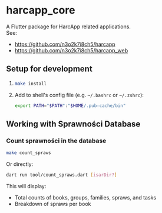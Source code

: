 # harcapp_core

A Flutter package for HarcApp related applications.  
See:
- https://github.com/n3o2k7i8ch5/harcapp
- https://github.com/n3o2k7i8ch5/harcapp_web

## Setup for development
1. ```bash
   make install
   ```
2. Add to shell's config file (e.g. `~/.bashrc` or `~/.zshrc`):
   ```bash
   export PATH="$PATH":"$HOME/.pub-cache/bin"
   ```

## Working with Sprawności Database

### Count sprawności in the database
```bash
make count_spraws
```

Or directly:
```bash
dart run tool/count_spraws.dart [isarDir?]
```

This will display:
- Total counts of books, groups, families, spraws, and tasks
- Breakdown of spraws per book